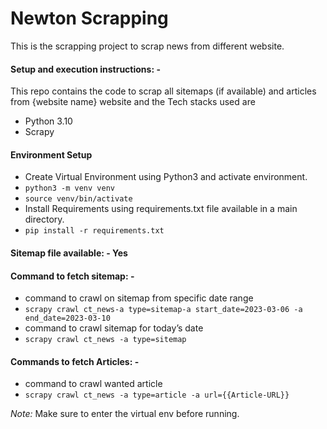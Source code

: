 # Newton Scrapping
This is the scrapping project to scrap news from different website.


#### Setup and execution instructions: - 

This repo contains the code to scrap all sitemaps (if available) and articles from {website name} website and the Tech stacks used are
- Python 3.10
- Scrapy


#### Environment Setup 

- Create Virtual Environment using Python3 and activate environment.
- `python3 -m venv venv`
- `source venv/bin/activate`
- Install Requirements using requirements.txt file available in a main directory.
- `pip install -r requirements.txt `


#### Sitemap file available: - Yes


#### Command to fetch sitemap: - 

- command to crawl on sitemap from specific date range
- `scrapy crawl ct_news-a type=sitemap-a start_date=2023-03-06 -a end_date=2023-03-10`
- command to crawl sitemap for today’s date
- `scrapy crawl ct_news -a type=sitemap`


#### Commands to fetch Articles: - 

- command to crawl wanted article
- `scrapy crawl ct_news -a type=article -a url={{Article-URL}}`

*Note:* Make sure to enter the virtual env before running.
